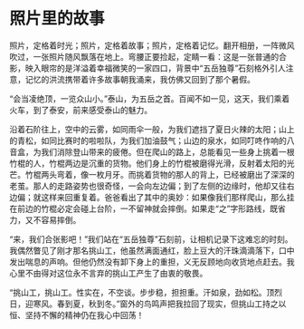 # 照片里的故事

照片，定格着时光；照片，定格着故事；照片，定格着记忆。翻开相册，一阵微风吹过，一张照片随风飘落在地上。弯腰正要捡起，定睛一看：这是一张普通的合影，映入眼帘的是洋溢着幸福微笑的一家四口，背景中“五岳独尊”石刻格外引人注意，记忆的洪流携带着许多故事朝我涌来，我仿佛又回到了那个暑假。

“会当凌绝顶，一览众山小。”泰山，为五岳之首。百闻不如一见，这天，我们乘着火车，到了泰安，前来感受泰山的魅力。

沿着石阶往上，空中的云雾，如同雨伞一般，为我们遮挡了夏日火辣的太阳；山上的青松，如同比赛时的啦啦队，为我们加油鼓气；山边的泉水，如同叮咚作响的八音盒，为我们消除登山带来的疲倦。但在爬山的路上，总能看见一些身上挑着一根竹棍的人，竹棍两边是沉重的货物。他们身上的竹棍被磨得光滑，反射着太阳的光芒。竹棍两头弯着，像一枚月牙。而挑着货物的那人的背上，已经被磨出了深深的老茧。那人的走路姿势也很奇怪，一会向左边偏；到了左侧的边缘时，他却又往右边偏；就这样来回重复着。爸爸看出了其中的奥妙：如果像我们那样爬山，那么挂在前边的竹棍必定会碰上台阶，一不留神就会摔倒。如果走“之”字形路线，既省力，又不容易摔倒。

“来，我们合张影吧！”我们站在“五岳独尊”石刻前，让相机记录下这难忘的时刻。我偶然瞥见了刚才那名挑山工，他虽然满面通红，脸上豆大的汗珠滴滴落下，口中发出喘息的声响。但他仍然没有卸下身上的重担，义无反顾地向收货地点赶去。我心里不由得对这位永不言弃的挑山工产生了由衷的敬畏。

“挑山工，挑山工。性实在，不空谈。步步稳，担担重。汗如泉，劲如松。顶烈日，迎寒风。春到夏，秋到冬。”窗外的鸟鸣声把我拉回了现实，但挑山工持之以恒、坚持不懈的精神仍在我心中回荡！
